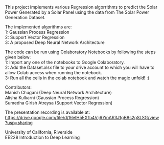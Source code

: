 This project implements various Regression algorrithms to predict the Solar Power Generated by a Solar Panel using the data from The Solar Power Generation Dataset.  

The implemented algorithms are:  
1: Gaussian Process Regression  
2: Support Vector Regression  
3: A proposed Deep Neural Network Architecture  

The code can be run using Colaboratory Notebooks by following the steps given below:  
1: Import any one of the notebooks to Google Colaboratory.  
2: Add the Dataset.xlsx file to your drive account to which you will have to allow Colab access when running the notebook.  
3: Run all the cells in the colab notebook and watch the magic unfold! :)  

Contributors:  
Manish Chugani (Deep Neural Network Architecture)  
Alisha Kulkarni (Gaussian Process Regression)  
Sumedha Girish Atreysa (Support Vector Regression)  

The presentation recording is available at: https://drive.google.com/file/d/16elH5EX1b4Vij6YinAR3J1gB8s2pSLSG/view?usp=sharing

University of California, Riverside  
EE228 Introduction to Deep Learning  

